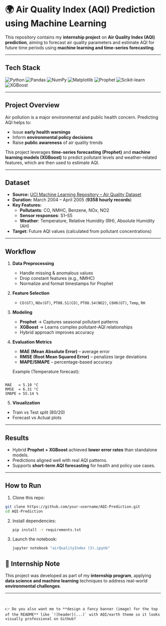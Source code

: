 # 🌍 Air Quality Index (AQI) Prediction using Machine Learning

This repository contains my **internship project** on **Air Quality Index (AQI) prediction**, aiming to forecast air quality parameters and estimate AQI for future time periods using **machine learning and time-series forecasting**.

---

## Tech Stack

![Python](https://img.shields.io/badge/Python-3776AB?style=for-the-badge&logo=python&logoColor=white)
![Pandas](https://img.shields.io/badge/Pandas-150458?style=for-the-badge&logo=pandas&logoColor=white)
![NumPy](https://img.shields.io/badge/NumPy-013243?style=for-the-badge&logo=numpy&logoColor=white)
![Matplotlib](https://img.shields.io/badge/Matplotlib-11557c?style=for-the-badge&logo=matplotlib&logoColor=white)
![Prophet](https://img.shields.io/badge/Prophet-008000?style=for-the-badge&logo=meta&logoColor=white)
![Scikit-learn](https://img.shields.io/badge/Scikit--learn-F7931E?style=for-the-badge&logo=scikit-learn&logoColor=white)
![XGBoost](https://img.shields.io/badge/XGBoost-EC4D28?style=for-the-badge&logo=xgboost&logoColor=white)

---

## Project Overview

Air pollution is a major environmental and public health concern. Predicting AQI helps to:

- Issue **early health warnings**
- Inform **environmental policy decisions**
- Raise **public awareness** of air quality trends

This project leverages **time-series forecasting (Prophet)** and **machine learning models (XGBoost)** to predict pollutant levels and weather-related features, which are then used to estimate AQI.

---

## Dataset

- **Source:** [UCI Machine Learning Repository – Air Quality Dataset](https://archive.ics.uci.edu/ml/datasets/Air+Quality)
- **Duration:** March 2004 – April 2005 (**9358 hourly records**)
- **Key Features:**
  - **Pollutants**: CO, NMHC, Benzene, NOx, NO2
  - **Sensor responses**: S1–S5
  - **Weather**: Temperature, Relative Humidity (RH), Absolute Humidity (AH)
- **Target:** Future AQI values (calculated from pollutant concentrations)

---

## Workflow

1. **Data Preprocessing**

   - Handle missing & anomalous values
   - Drop constant features (e.g., NMHC)
   - Normalize and format timestamps for Prophet

2. **Feature Selection**

   - `CO(GT)`, `NOx(GT)`, `PT08.S1(CO)`, `PT08.S4(NO2)`, `C6H6(GT)`, `Temp`, `RH`

3. **Modeling**

   - **Prophet** → Captures seasonal pollutant patterns
   - **XGBoost** → Learns complex pollutant-AQI relationships
   - Hybrid approach improves accuracy

4. **Evaluation Metrics**

   - **MAE (Mean Absolute Error)** – average error
   - **RMSE (Root Mean Squared Error)** – penalizes large deviations
   - **MAPE/SMAPE** – percentage-based accuracy

   Example (Temperature forecast):

```

MAE   = 5.10 °C
RMSE  = 6.31 °C
SMAPE = 55.14 %

```

5. **Visualization**

- Train vs Test split (80/20)
- Forecast vs Actual plots

---

## Results

- Hybrid **Prophet + XGBoost** achieved **lower error rates** than standalone models.
- Predictions aligned well with real AQI patterns.
- Supports **short-term AQI forecasting** for health and policy use cases.

---

## How to Run

1. Clone this repo:

```bash
git clone https://github.com/your-username/AQI-Prediction.git
cd AQI-Prediction
```

2. Install dependencies:

   ```bash
   pip install -r requirements.txt
   ```

3. Launch the notebook:

   ```bash
   jupyter notebook "airQualityIndex (3).ipynb"
   ```

## 🔹 Internship Note

This project was developed as part of my **internship program**, applying **data science and machine learning** techniques to address real-world **environmental challenges**.

---

```


👉 Do you also want me to **design a fancy banner (image) for the top of the README** like `![header](...)` with AQI/earth theme so it looks visually professional on GitHub?
```
